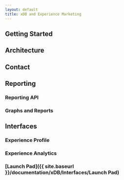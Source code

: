 ```yaml
---
layout: default
title: xDB and Experience Marketing
---
```


## Getting Started

## Architecture

## Contact

## Reporting

### Reporting API

### Graphs and Reports

## Interfaces

### Experience Profile

### Experience Analytics

### [Launch Pad]({{ site.baseurl }}/documentation/xDB/Interfaces/Launch Pad)


